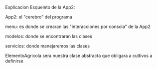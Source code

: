 Explicacion Esqueleto de la App2:

App2: el "cerebro" del programa

menu: es donde se crearan las "interacciones por consola" de la App2

modelos: donde se encontraran las clases

servicios: donde manejaremos las clases

ElementoAgricola sera nuestra clase abstracta que obligara a cultivos a definirse